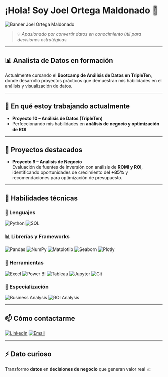 # ¡Hola! Soy Joel Ortega Maldonado 👋
![Banner Joel Ortega Maldonado](https://raw.githubusercontent.com/joel-ortega-maldonado/joel-ortega-maldonado/main/banner.svg)




> 💡 *Apasionado por convertir datos en conocimiento útil para decisiones estratégicas.*

---

## 📊 Analista de Datos en formación
Actualmente cursando el **Bootcamp de Análisis de Datos en TripleTen**, donde desarrollo proyectos prácticos que demuestran mis habilidades en el análisis y visualización de datos.

---

## 🔭 En qué estoy trabajando actualmente
- **Proyecto 10 – Análisis de Datos (TripleTen)**
- Perfeccionando mis habilidades en **análisis de negocio y optimización de ROI**

---

## 🌱 Proyectos destacados
- **Proyecto 9 – Análisis de Negocio**  
  Evaluación de fuentes de inversión con análisis de **ROMI y ROI**, identificando oportunidades de crecimiento del **+85%** y recomendaciones para optimización de presupuesto.

---

## 💼 Habilidades técnicas

### 🐍 Lenguajes
![Python](https://img.shields.io/badge/Python-3776AB?style=for-the-badge&logo=python&logoColor=white)
![SQL](https://img.shields.io/badge/SQL-003B57?style=for-the-badge&logo=postgresql&logoColor=white)


### 📊 Librerías y Frameworks
![Pandas](https://img.shields.io/badge/Pandas-150458?style=for-the-badge&logo=pandas&logoColor=white)
![NumPy](https://img.shields.io/badge/NumPy-013243?style=for-the-badge&logo=numpy&logoColor=white)
![Matplotlib](https://img.shields.io/badge/Matplotlib-11557c?style=for-the-badge&logo=python&logoColor=white)
![Seaborn](https://img.shields.io/badge/Seaborn-3776AB?style=for-the-badge&logo=python&logoColor=white)
![Plotly](https://img.shields.io/badge/Plotly-3F4F75?style=for-the-badge&logo=plotly&logoColor=white)

### 🧰 Herramientas
![Excel](https://img.shields.io/badge/Excel-217346?style=for-the-badge&logo=microsoft-excel&logoColor=white)
![Power BI](https://img.shields.io/badge/Power%20BI-F2C811?style=for-the-badge&logo=powerbi&logoColor=black)
![Tableau](https://img.shields.io/badge/Tableau-E97627?style=for-the-badge&logo=tableau&logoColor=white)
![Jupyter](https://img.shields.io/badge/Jupyter-F37626?style=for-the-badge&logo=jupyter&logoColor=white)
![Git](https://img.shields.io/badge/Git-F05033?style=for-the-badge&logo=git&logoColor=white)

### 🎯 Especialización
![Business Analysis](https://img.shields.io/badge/Business_Analysis-FF6B6B?style=for-the-badge&logo=analytics&logoColor=white)
![ROI Analysis](https://img.shields.io/badge/ROI_Analysis-4ECDC4?style=for-the-badge&logo=chartdotjs&logoColor=white)

---

## 📫 Cómo contactarme
[![LinkedIn](https://img.shields.io/badge/LinkedIn-0077B5?style=for-the-badge&logo=linkedin&logoColor=white)](https://www.linkedin.com/in/joel-ortega-maldonado/)
[![Email](https://img.shields.io/badge/Email-D14836?style=for-the-badge&logo=gmail&logoColor=white)](mailto:lic.joelorma@gmail.com)

---

## ⚡ Dato curioso
Transformo **datos** en **decisiones de negocio** que generan valor real 📈

